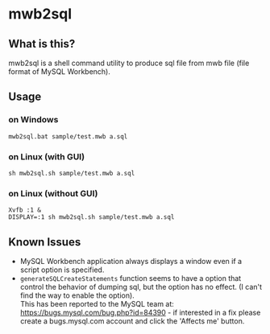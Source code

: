 mwb2sql
=======

What is this?
----------------

mwb2sql is a shell command utility to produce sql file from mwb file (file format of MySQL Workbench).


Usage
-------

### on Windows

    mwb2sql.bat sample/test.mwb a.sql

### on Linux (with GUI)

    sh mwb2sql.sh sample/test.mwb a.sql

### on Linux (without GUI)

    Xvfb :1 &
    DISPLAY=:1 sh mwb2sql.sh sample/test.mwb a.sql


Known Issues
-------------

* MySQL Workbench application always displays a window even if a script option is specified.
* `generateSQLCreateStatements` function seems to have a option that control the behavior of dumping sql, but the option has no effect. (I can't find the way to enable the option).  
This has been reported to the MySQL team at: https://bugs.mysql.com/bug.php?id=84390 - if interested in a fix please create a bugs.mysql.com account and click the 'Affects me' button.

